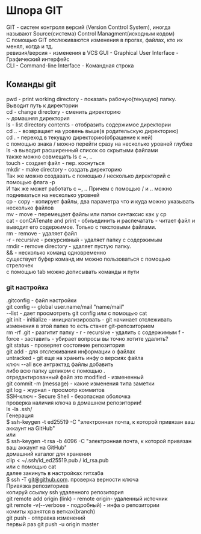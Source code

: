 # Шпора GIT
GIT - систем контроля версий (Version Conttrol System), иногда называют Source(система) Control Managment(исходным кодом)  
С помощью GIT отслеживаются изменения в прогах, файлах, кто их менял, когда и тд.  
ревизия/версия - изменения в VCS
GUI - Graphical User Interface - Графический интерфейс  
CLI - Command-line Interface - Командная строка  
## Команды git  
pwd - print working directory - показать рабочую(текущую) папку. Выводит путь к директории  
cd - change directory - сменить директорию  
~ домашняя директория  
ls - list directory contents - отобразить содержимое директории  
cd .. - возвращает на уровень выше(в родительскую директорию)  
cd . - переход в текущую директорию(обращение к ней)  
с помощью знака / можно перейти сразу на несколько уровней глубже  
ls -a выводит расширенный список со скрытыми файлами  
также можно совмещать ls с ~, ..  
touch - создает файл - пер. коснуться  
mkdir - make directory - создать директорию  
Так же можно создавать с помощью / несколько директорий с помощью флага -p  
И так же может работать с ~, .. Причем с помощью / и .. можно подниматься на несколько уровней  
cp - copy - копирует файлы, два параметра что и куда можно указывать несколько файлов  
mv - move - перемещает файлы или папки синтаксис как у cp  
cat - conCATenate and print - обиъединить и распечатать - читает файл и выводит его содержимое. Только с текстовыми файлами.  
rm - remove - удаляет файл  
-r - recursive - рекурсивный - удаляет папку с содержимым  
rmdir - remove directory - удаляет пустую папку.  
&& - несколько команд одновременно  
существует буфер команд им можно пользоваться с помощью стрелочек  
с помощью tab можно дописывать команды и пути  
### git настройка  
.gitconfig - файл настройки  
git config -- global user.name/mail "name/mail"  
--list - дает просмотреть git config или с помощью cat  
git init - initialize - инициализировать - git  начинает отслеживать изменения в этой папке то есть станет git-репозиторием  
rm -rf .git - разгитит папку - r - recursive - удалить с содержимым f - force - заставить - убирает вопросы вы точно хотите удалить?  
git status - проверяет состояние репозитория  
git add - для отслеживания информации о файлах  
untracked - git еще на хранить инфу о версиях файла  
ключ --all все антрэктэд файлы добавить  
либо всю папку целиком с помощью .  
отредактированный файл это modified - измененный  
git commit -m (message) - какие изменения типа заметки  
git log - журнал - просмотр коммитов  
SSH-ключ - Secure Shell - безопасная оболочка  
проверка наличия ключа в домашнем репозитории!  
ls -la .ssh/  
Генерация  
$ ssh-keygen -t ed25519 -C "электронная почта, к которой привязан ваш аккаунт на GitHub"  
или  
$ ssh-keygen -t rsa -b 4096 -C "электронная почта, к которой привязан ваш аккаунт на GitHub"  
домашний каталог для хранения  
clip < ~/.ssh/id_ed25519.pub / id_rsa.pub  
или с помощью cat  
 далее закинуть в настройках гитхаба  
$ ssh -T git@github.com. проверка верности ключа  
Привязка репозиториев  
копируй ссылку ssh удаленного репозитория  
git remote add origin (link) - remote origin- удаленный источник  
 git remote -v(--verbose - подробный) - инфа о репозитории  
комиты хранятся в ветках(branch)  
git push - отправка изменений  
первый раз git push -u origin master  
